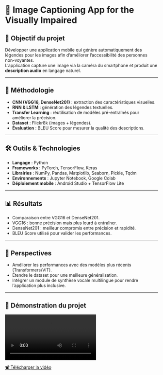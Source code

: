 # 📱 Image Captioning App for the Visually Impaired

## 🎯 Objectif du projet
Développer une application mobile qui génère automatiquement des légendes pour les images afin d’améliorer l’accessibilité des personnes non-voyantes.  
L’application capture une image via la caméra du smartphone et produit une **description audio** en langage naturel.

---

## 🧠 Méthodologie
- **CNN (VGG16, DenseNet201)** : extraction des caractéristiques visuelles.  
- **RNN & LSTM** : génération des légendes textuelles.  
- **Transfer Learning** : réutilisation de modèles pré-entraînés pour améliorer la précision.  
- **Dataset** : Flickr8k (images + légendes).  
- **Évaluation** : BLEU Score pour mesurer la qualité des descriptions.  

---

## 🛠️ Outils & Technologies
- **Langage** : Python  
- **Frameworks** : PyTorch, TensorFlow, Keras  
- **Librairies** : NumPy, Pandas, Matplotlib, Seaborn, Pickle, Tqdm  
- **Environnements** : Jupyter Notebook, Google Colab  
- **Déploiement mobile** : Android Studio + TensorFlow Lite  

---

## 📊 Résultats
- Comparaison entre VGG16 et DenseNet201.  
- VGG16 : bonne précision mais plus lourd à entraîner.  
- DenseNet201 : meilleur compromis entre précision et rapidité.  
- BLEU Score utilisé pour valider les performances.  

---

## 🚀 Perspectives
- Améliorer les performances avec des modèles plus récents (Transformers/ViT).  
- Étendre le dataset pour une meilleure généralisation.  
- Intégrer un module de synthèse vocale multilingue pour rendre l’application plus inclusive.  

---

## 🎥 Démonstration du projet

![Demo](video.mp4)

[📽️ Télécharger la vidéo](demo.mp4)


